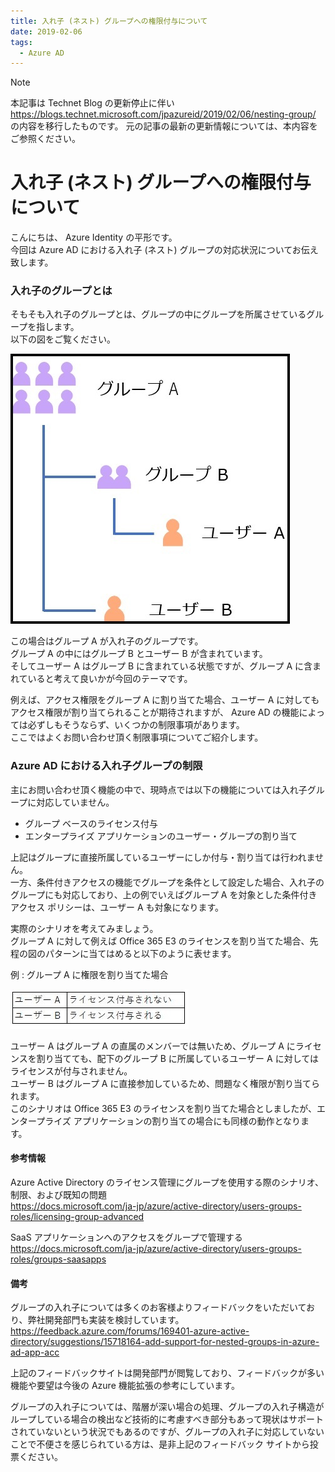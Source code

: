 ```yaml
---
title: 入れ子 (ネスト) グループへの権限付与について
date: 2019-02-06
tags:
  - Azure AD
---
```


> [!NOTE]
> 本記事は Technet Blog の更新停止に伴い https://blogs.technet.microsoft.com/jpazureid/2019/02/06/nesting-group/ の内容を移行したものです。
> 元の記事の最新の更新情報については、本内容をご参照ください。

# 入れ子 (ネスト) グループへの権限付与について

こんにちは、 Azure Identity の平形です。  
今回は Azure AD における入れ子 (ネスト) グループの対応状況についてお伝え致します。

### 入れ子のグループとは

そもそも入れ子のグループとは、グループの中にグループを所属させているグループを指します。  
以下の図をご覧ください。

![](./nesting-group/333.jpg)

この場合はグループ A が入れ子のグループです。  
グループ A の中にはグループ B とユーザー B が含まれています。  
そしてユーザー A はグループ B に含まれている状態ですが、グループ A に含まれていると考えて良いかが今回のテーマです。

例えば、アクセス権限をグループ A に割り当てた場合、ユーザー A に対してもアクセス権限が割り当てられることが期待されますが、 Azure AD の機能によっては必ずしもそうならず、いくつかの制限事項があります。  
ここではよくお問い合わせ頂く制限事項についてご紹介します。


### Azure AD における入れ子グループの制限

主にお問い合わせ頂く機能の中で、現時点では以下の機能については入れ子グループに対応していません。

- グループ ベースのライセンス付与
- エンタープライズ アプリケーションのユーザー・グループの割り当て

上記はグループに直接所属しているユーザーにしか付与・割り当ては行われません。  
一方、条件付きアクセスの機能でグループを条件として設定した場合、入れ子のグループにも対応しており、上の例でいえばグループ A を対象とした条件付きアクセス ポリシーは、ユーザー A も対象になります。

実際のシナリオを考えてみましょう。  
グループ A に対して例えば Office 365 E3 のライセンスを割り当てた場合、先程の図のパターンに当てはめると以下のように表せます。

例 : グループ A に権限を割り当てた場合

![](./nesting-group/ssssss.jpg)


ユーザー A はグループ A の直属のメンバーでは無いため、グループ A にライセンスを割り当てても、配下のグループ B に所属しているユーザー A に対してはライセンスが付与されません。  
ユーザー B はグループ A に直接参加しているため、問題なく権限が割り当てられます。  
このシナリオは Office 365 E3 のライセンスを割り当てた場合としましたが、エンタープライズ アプリケーションの割り当ての場合にも同様の動作となります。

#### 参考情報

Azure Active Directory のライセンス管理にグループを使用する際のシナリオ、制限、および既知の問題  
https://docs.microsoft.com/ja-jp/azure/active-directory/users-groups-roles/licensing-group-advanced

SaaS アプリケーションへのアクセスをグループで管理する  
https://docs.microsoft.com/ja-jp/azure/active-directory/users-groups-roles/groups-saasapps

#### 備考

グループの入れ子については多くのお客様よりフィードバックをいただいており、弊社開発部門も実装を検討しています。  
https://feedback.azure.com/forums/169401-azure-active-directory/suggestions/15718164-add-support-for-nested-groups-in-azure-ad-app-acc

上記のフィードバックサイトは開発部門が閲覧しており、フィードバックが多い機能や要望は今後の Azure 機能拡張の参考にしています。

グループの入れ子については、階層が深い場合の処理、グループの入れ子構造がループしている場合の検出など技術的に考慮すべき部分もあって現状はサポートされていないという状況でもあるのですが、グループの入れ子に対応していないことで不便さを感じられている方は、是非上記のフィードバック サイトから投票ください。
